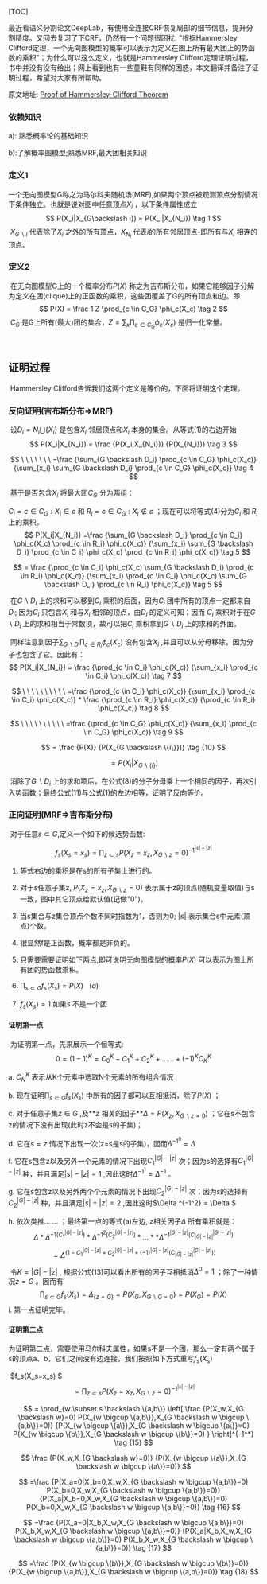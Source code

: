 [TOC]

​        最近看语义分割论文DeepLab，有使用全连接CRF恢复局部的细节信息，提升分割精度。又回去复习了下CRF，仍然有一个问题很困扰: "根据Hammersley Clifford定理，一个无向图模型的概率可以表示为定义在图上所有最大团上的势函数的乘积"；为什么可以这么定义，也就是Hammersley Clifford定理证明过程，书中并没有没有给出；网上看到也有一些童鞋有同样的困惑，本文翻译并备注了证明过程，希望对大家有所帮助。

原文地址: <a href=http://www.vis.uky.edu/~cheung/courses/ee639/Hammersley-Clifford_Theorem.pdf>Proof of Hammersley-Clifford Theorem</a>



### 依赖知识

a): 熟悉概率论的基础知识

b):了解概率图模型;熟悉MRF,最大团相关知识



### 定义1

​          一个无向图模型G称之为马尔科夫随机场(MRF),如果两个顶点被观测顶点分割情况下条件独立。也就是说对图中任意顶点$X_i$ ，以下条件属性成立
$$
P(X_i|X_{G\backslash i}) = P(X_i|X_{N_i})   \tag 1
$$
​           $X_{G \backslash i}$ 代表除了$X_i$ 之外的所有顶点，$X_{N_i}$ 代表$i$的所有邻居顶点-即所有与$X_i$ 相连的顶点。 



### 定义2

​        在无向图模型G上的一个概率分布$P(X)$ 称之为吉布斯分布，如果它能够因子分解为定义在团(clique)上的正函数的乘积，这些团覆盖了G的所有顶点和边。即
$$
P(X) = \frac 1 Z \prod_{c \in C_G} \phi_c(X_c)  \tag 2
$$
​        $C_G$ 是G上所有(最大)团的集合，$Z=\sum_x \prod_{c \in C_G} \phi_c(X_c)$ 是归一化常量。

​      

## 证明过程

​        Hammersley Clifford告诉我们这两个定义是等价的，下面将证明这个定理。

### 反向证明(吉布斯分布=>MRF)

​       设$D_i = N_i \bigcup \{X_i\}$ 是包含$X_i$ 邻居顶点和$X_i$ 本身的集合。从等式(1)的右边开始
$$
P(X_i|X_{N_i}) = \frac {P(X_i,X_{N_i})} {P(X_{N_i})}  \tag 3
$$

$$
\ \ \ \ \ \ \ =\frac {\sum_{G \backslash D_i} \prod_{c \in C_G} \phi_c(X_c)} {\sum_{x_i} \sum_{G \backslash D_i} \prod_{c \in C_G} \phi_c(X_c)}   \tag 4
$$

​         基于是否包含$X_i$ 将最大团$C_G$ 分为两组：

$C_i = {c \in C_G: X_i \in c}$  和 $R_i = {c \in C_G: X_i \notin c}$ ；现在可以将等式(4)分为$C_i$ 和 $R_i$ 上的乘积。
$$
P(X_i|X_{N_i}) =\frac {\sum_{G \backslash D_i} \prod_{c \in C_i} \phi_c(X_c) \prod_{c \in R_i} \phi_c(X_c)} {\sum_{x_i} \sum_{G \backslash D_i} \prod_{c \in C_i} \phi_c(X_c) \prod_{c \in R_i} \phi_c(X_c)}    \tag 5
$$

$$
= \frac {\prod_{c \in C_i} \phi_c(X_c) \sum_{G \backslash D_i} \prod_{c \in R_i} \phi_c(X_c)} {\sum_{x_i}  \prod_{c \in C_i} \phi_c(X_c) \sum_{G \backslash D_i} \prod_{c \in R_i} \phi_c(X_c)}    \tag 5
$$

​         在$G \backslash D_i$ 上的求和可以移到$C_i$ 乘积的后面，因为$C_i$ 团中所有的顶点一定都来自$D_i$; 因为$C_i$ 只包含$X_i$ 和与$X_i$ 相邻的顶点，由$D_i$ 的定义可知；因而 $C_i$ 乘积对于在$G \backslash D_i$ 上的求和相当于常数项，故可以把$C_i$ 乘积拿到$G \backslash D_i$ 上的求和的外面。

​         同样注意到因子$\sum_{G \backslash D_i} \prod_{c \in R_i} \phi_c(X_c)$ 没有包含$X_i$ ,并且可以从分母移除，因为分子也包含了它。因此有：
$$
P(X_i|X_{N_i}) = \frac {\prod_{c \in C_i} \phi_c(X_c)} {\sum_{x_i} \prod_{c \in C_i} \phi_c(X_c)}    \tag 7
$$

$$
\ \ \ \ \ \ \ \ \ \ =\frac {\prod_{c \in C_i} \phi_c(X_c)} {\sum_{x_i} \prod_{c \in C_i} \phi_c(X_c)} * \frac {\prod_{c \in R_i} \phi_c(X_c)} {\prod_{c \in R_i} \phi_c(X_c)}          \tag 8
$$

$$
\ \ \ \ \ \ \ \ \ \ =\frac {\prod_{c \in C_G} \phi_c(X_c)} {\sum_{x_i} \prod_{c \in C_G} \phi_c(X_c)}  \tag 9
$$

$$
= \frac {P(X)} {P(X_{G \backslash \{i\}})}    \tag {10}
$$

$$
= P(X_i|X_{G \backslash \{i\}})           \tag {11}
$$

​       消除了$G \backslash D_i$ 上的求和项后，在公式(8)的分子分母乘上一个相同的因子，再次引入势函数；最终公式(11)与公式(1)的左边相等，证明了反向等价。



### 正向证明(MRF=>吉布斯分布)

​          对于任意$s \subset G$,定义一个如下的候选势函数:

$$
f_s(X_s=x_s) = \prod_{z \subset s} P(X_z=x_z,X_{G \backslash z} =0)^{-1^{|s|-|z|}}   \tag {12}
$$

1. 等式右边的乘积是在s的所有子集上进行的。
2. 对于s任意子集z, $P(X_z=x_z,X_{G \backslash z} =0)$ 表示属于z的顶点(随机变量取值)与s一致，图中其它顶点给默认值(记做"0")。
3. 当s集合与z集合顶点个数不同时指数为1，否则为0; $|s|$ 表示集合s中元素(顶点)个数。
4. 很显然f是正函数，概率都是非负的。
5. 只需要需要证明如下两点,即可说明无向图模型的概率$P(X)$ 可以表示为图上所有团的势函数乘积。



1. $\prod_{s \subset G} f_s(X_s) = P(X)  \ \ \ (a)$
2. $f_s(X_s) =1$ 如果$s$ 不是一个团



#### 证明第一点

​       为证明第一点，先来展示一个恒等式:
$$
0 = (1 - 1)^K = C_0^K - C_1^K + C_2^K + ... ... + (-1)^KC_K^K       \tag {13}
$$

a. $C_N^K$ 表示从K个元素中选取N个元素的所有组合情况

b. 现在证明$\prod_{s \subset G} f_s(X_s)$ 中所有的因子都可以互相抵消，除了$P(X)$ ；

c. 对于任意子集$z \in G$ ,及**$z$ 相关的因子**$\Delta = P(X_z, X_{G \backslash z = 0})$ ；它在s不包含z的情况下没有出现(此时z不会是s的子集)；

d. 它在$s=z$ 情况下出现一次(z=s是s的子集)，因而$\Delta ^{-1^0} = \Delta$ 

f. 它在s包含z以及另外一个元素的情况下出现$C_1^{|G|-|z|}$ 次；因为s的选择有$C_1^{|G|-|z|}$ 种，并且满足$|s|-|z|=1$ ,因此这时$\Delta ^{-1^1} = \Delta ^{-1}$ 。

g. 它在s包含z以及另外两个个元素的情况下出现$C_2^{|G|-|z|}$ 次；因为s的选择有$C_2^{|G|-|z|}$ 种，并且满足$|s|-|z|=2$ ,因此这时$\Delta ^{-1^2} = \Delta $ 

h.  依次类推... ... ；最终第一点的等式(a)左边, z相关因子$\Delta$ 所有乘积就是：
$$
\Delta * \Delta^{-1(C_1^{|G|-|z|})} * \Delta^{-1^2(C_2^{|G|-|z|})} * ... * * \Delta^{-1^{|G|-|z|}(C_{|G|-|z|}^{|G|-|z|})}
$$

$$
= \Delta ^{(1- C_1^{|G|-|z|} + C_2^{|G|-|z|} + (-1)^{|G|-|z|}(C_{|G|-|z|}^{|G|-|z|})) }
$$

​     令$K=|G|-|z|$ , 根据公式(13)可以看出所有的因子互相抵消$\Delta ^0= 1$ ；除了一种情况$z=G$ 。因而有
$$
\prod_{s \subset G} f_s(X_s) =\Delta_{\{z=G\}} =P(X_G, X_{G \backslash G = 0}) =P(X_G) = P(X)
$$
 i. 第一点证明完毕。

 

#### 证明第二点

​         为证明第二点，需要使用马尔科夫属性，如果s不是一个团，那么一定有两个属于s的顶点a、b，它们之间没有边连接，我们按照如下方式重写$f_s(X_s)$

​                              $f_s(X_s=x_s) $
$$
= \prod_{z \subset s} P(X_z=x_z,X_{G \backslash z} =0)^{-1^{|s|-|z|}}   \tag {14}
$$

$$
= \prod_{w \subset s \backslash \{a,b\}} 
\left[ \frac 
{P(X_w,X_{G \backslash w}=0)  P(X_{w \bigcup \{a,b\}},X_{G \backslash w \bigcup \{a,b\}}=0)} 
{P(X_{w \bigcup \{a\}},X_{G \backslash w \bigcup \{a\}}=0) P(X_{w \bigcup \{b\}},X_{G \backslash w \bigcup \{b\}}=0) } 
\right]^{-1^*}          \tag {15}
$$

$$
\frac {P(X_w,X_{G \backslash w}=0)} {P(X_{w \bigcup \{a\}},X_{G \backslash w \bigcup \{a\}}=0)}
$$

$$
=\frac {P(X_a=0|X_b=0,X_w,X_{G \backslash w \bigcup \{a,b\}}=0) P(X_b=0,X_w,X_{G \backslash w \bigcup \{a,b\}}=0)} 
 {P(X_a|X_b=0,X_w,X_{G \backslash w \bigcup \{a,b\}}=0) P(X_b=0,X_w,X_{G \backslash w \bigcup \{a,b\}}=0)}    \tag {16}
$$

$$
=\frac {P(X_a=0|X_b,X_w,X_{G \backslash w \bigcup \{a,b\}}=0) P(X_b,X_w,X_{G \backslash w \bigcup \{a,b\}}=0)} 
 {P(X_a|X_b,X_w,X_{G \backslash w \bigcup \{a,b\}}=0) P(X_b,X_w,X_{G \backslash w \bigcup \{a,b\}}=0)}    \tag {17}
$$

$$
=\frac {P(X_{w \bigcup \{b\}},X_{G \backslash w \bigcup \{b\}}=0)}
{P(X_{w \bigcup \{a,b\}},X_{G \backslash w \bigcup \{a,b\}}=0)}    \tag {18}
$$

